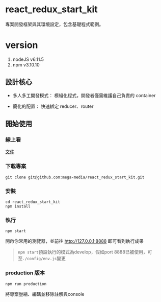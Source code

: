 # react_redux_start_kit

專案開發框架與其環境設定，包含基礎程式範例。

# version
1. nodeJS v6.11.5
2. npm v3.10.10

## 設計核心

- 多人多工開發模式：
模組化程式，開發者僅需維護自己負責的 container

- 簡化的配置：
快速綁定 reducer、router

## 開始使用

### 線上看
[文件](http://arshown.mega99.net:8080/startkit/v4)

### 下載專案

````
git clone git@github.com:mega-media/react_redux_start_kit.git
````

### 安裝
````
cd react_redux_start_kit
npm install
````

### 執行
````
npm start
````

開啟你常用的瀏覽器，並前往 http://127.0.0.1:8888 即可看到執行成果
> `npm start`預設執行的模式為develop，假如port 8888已被使用，可至`./config/env.js`變更


### production 版本
````
npm run production
````
將專案壓縮、編碼並移除註解與console
